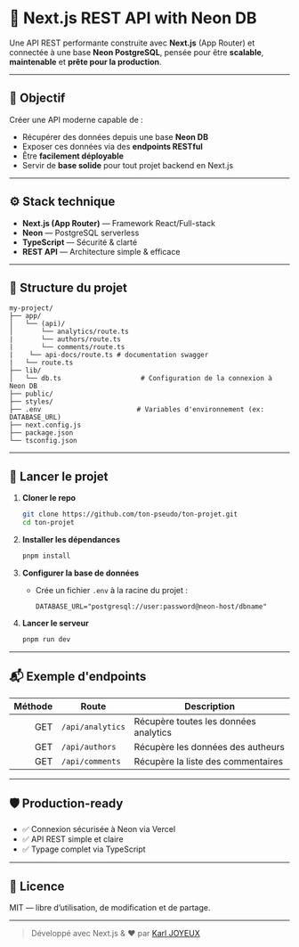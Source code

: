# 🚀 Next.js REST API with Neon DB

Une API REST performante construite avec **Next.js** (App Router) et connectée à une base **Neon PostgreSQL**, pensée pour être **scalable**, **maintenable** et **prête pour la production**.

---

## 🧠 Objectif

Créer une API moderne capable de :

- Récupérer des données depuis une base **Neon DB**
- Exposer ces données via des **endpoints RESTful**
- Être **facilement déployable** 
- Servir de **base solide** pour tout projet backend en Next.js

---

## ⚙️ Stack technique

- **Next.js (App Router)** — Framework React/Full-stack
- **Neon** — PostgreSQL serverless
- **TypeScript** — Sécurité & clarté
- **REST API** — Architecture simple & efficace

---

## 📁 Structure du projet

```
my-project/
├── app/
│   └── (api)/
│       └── analytics/route.ts
|       └── authors/route.ts
|       └── comments/route.ts
|    └── api-docs/route.ts # documentation swagger
|   └── route.ts
├── lib/
│   └── db.ts                    # Configuration de la connexion à Neon DB
├── public/
├── styles/
├── .env                        # Variables d'environnement (ex: DATABASE_URL)
├── next.config.js
├── package.json
└── tsconfig.json
```

---

## 🚀 Lancer le projet

1. **Cloner le repo**
   ```bash
   git clone https://github.com/ton-pseudo/ton-projet.git
   cd ton-projet
   ```

2. **Installer les dépendances**
   ```bash
   pnpm install
   ```

3. **Configurer la base de données**
   - Crée un fichier `.env` à la racine du projet :
     ```env
     DATABASE_URL="postgresql://user:password@neon-host/dbname"
     ```

4. **Lancer le serveur**
   ```bash
   pnpm run dev
   ```

---

## 📬 Exemple d'endpoints

| Méthode | Route            | Description               |
|--------:|------------------|---------------------------|
| GET     | `/api/analytics`     | Récupère toutes les données analytics   |
| GET     | `/api/authors` | Récupère les données des autheurs          |
| GET    | `/api/comments`     | Récupère la liste des commentaires      |

---

## 🛡️ Production-ready

- ✅ Connexion sécurisée à Neon via Vercel
- ✅ API REST simple et claire
- ✅ Typage complet via TypeScript

---

## 📄 Licence

MIT — libre d’utilisation, de modification et de partage.

---

> Développé avec Next.js & ❤️ par [Karl JOYEUX](www.linkedin.com/in/karl-joyeux)

